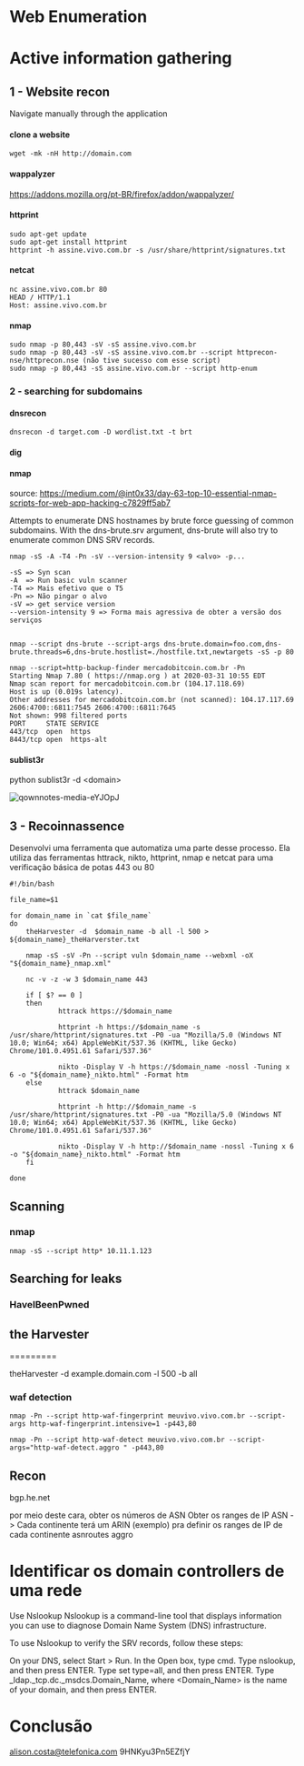 Web Enumeration
=======================

# Active information gathering


## 1 - Website recon
  Navigate manually through the application

#### clone a website

    wget -mk -nH http://domain.com

#### wappalyzer

https://addons.mozilla.org/pt-BR/firefox/addon/wappalyzer/

#### httprint

    sudo apt-get update
    sudo apt-get install httprint
    httprint -h assine.vivo.com.br -s /usr/share/httprint/signatures.txt

#### netcat

    nc assine.vivo.com.br 80
    HEAD / HTTP/1.1
    Host: assine.vivo.com.br
    
    

#### nmap

    sudo nmap -p 80,443 -sV -sS assine.vivo.com.br
    sudo nmap -p 80,443 -sV -sS assine.vivo.com.br --script httprecon-nse/httprecon.nse (não tive sucesso com esse script)
    sudo nmap -p 80,443 -sS assine.vivo.com.br --script http-enum
    
### 2 - searching for subdomains

#### dnsrecon
    dnsrecon -d target.com -D wordlist.txt -t brt
    
#### dig

#### nmap
source:
https://medium.com/@int0x33/day-63-top-10-essential-nmap-scripts-for-web-app-hacking-c7829ff5ab7

Attempts to enumerate DNS hostnames by brute force guessing of common subdomains. With the dns-brute.srv argument, dns-brute will also try to enumerate common DNS SRV records.


    nmap -sS -A -T4 -Pn -sV --version-intensity 9 <alvo> -p...
    
    -sS => Syn scan
    -A  => Run basic vuln scanner
    -T4 => Mais efetivo que o T5
    -Pn => Não pingar o alvo
    -sV => get service version
    --version-intensity 9 => Forma mais agressiva de obter a versão dos serviços
    

    nmap --script dns-brute --script-args dns-brute.domain=foo.com,dns-brute.threads=6,dns-brute.hostlist=./hostfile.txt,newtargets -sS -p 80

    nmap --script=http-backup-finder mercadobitcoin.com.br -Pn
    Starting Nmap 7.80 ( https://nmap.org ) at 2020-03-31 10:55 EDT
    Nmap scan report for mercadobitcoin.com.br (104.17.118.69)
    Host is up (0.019s latency).
    Other addresses for mercadobitcoin.com.br (not scanned): 104.17.117.69 2606:4700::6811:7545 2606:4700::6811:7645
    Not shown: 998 filtered ports
    PORT     STATE SERVICE
    443/tcp  open  https
    8443/tcp open  https-alt


#### sublist3r

python sublist3r -d \<domain\>

![qownnotes-media-eYJOpJ](../../../media/29314.png)


## 3 - Recoinnassence

Desenvolvi uma ferramenta que automatiza uma parte desse processo. Ela utiliza das ferramentas httrack, nikto, httprint, nmap e netcat para uma verificação básica de potas 443 ou 80

    #!/bin/bash

    file_name=$1

    for domain_name in `cat $file_name`
    do
        theHarvester -d  $domain_name -b all -l 500 > ${domain_name}_theHarverster.txt

        nmap -sS -sV -Pn --script vuln $domain_name --webxml -oX "${domain_name}_nmap.xml"

        nc -v -z -w 3 $domain_name 443

        if [ $? == 0 ]
        then
                httrack https://$domain_name

                httprint -h https://$domain_name -s /usr/share/httprint/signatures.txt -P0 -ua "Mozilla/5.0 (Windows NT 10.0; Win64; x64) AppleWebKit/537.36 (KHTML, like Gecko) Chrome/101.0.4951.61 Safari/537.36"

                nikto -Display V -h https://$domain_name -nossl -Tuning x 6 -o "${domain_name}_nikto.html" -Format htm
        else
                httrack $domain_name

                httprint -h http://$domain_name -s /usr/share/httprint/signatures.txt -P0 -ua "Mozilla/5.0 (Windows NT 10.0; Win64; x64) AppleWebKit/537.36 (KHTML, like Gecko) Chrome/101.0.4951.61 Safari/537.36"

                nikto -Display V -h http://$domain_name -nossl -Tuning x 6 -o "${domain_name}_nikto.html" -Format htm
        fi

    done

## Scanning


	
### nmap

    nmap -sS --script http* 10.11.1.123


## Searching for leaks

### HaveIBeenPwned





## the Harvester
=========

theHarvester -d example.domain.com -l 500 -b all

### waf detection

    nmap -Pn --script http-waf-fingerprint meuvivo.vivo.com.br --script-args http-waf-fingerprint.intensive=1 -p443,80
    
    nmap -Pn --script http-waf-detect meuvivo.vivo.com.br --script-args="http-waf-detect.aggro " -p443,80


## Recon

bgp.he.net

por meio deste cara, obter os números de ASN
Obter os ranges de IP
ASN - > Cada continente terá um ARIN (exemplo) pra definir os ranges de IP de cada continente
asnroutes
aggro

# Identificar os domain controllers de uma rede

Use Nslookup
Nslookup is a command-line tool that displays information you can use to diagnose Domain Name System (DNS) infrastructure.

To use Nslookup to verify the SRV records, follow these steps:

On your DNS, select Start > Run.
In the Open box, type cmd.
Type nslookup, and then press ENTER.
Type set type=all, and then press ENTER.
Type _ldap._tcp.dc._msdcs.Domain_Name, where <Domain_Name> is the name of your domain, and then press ENTER.

# Conclusão




alison.costa@telefonica.com
9HNKyu3Pn5EZfjY
